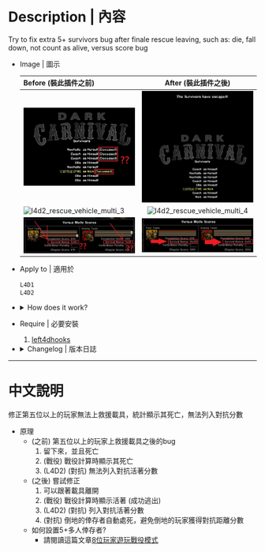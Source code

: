 # Description | 內容
Try to fix extra 5+ survivors bug after finale rescue leaving, such as: die, fall down, not count as alive, versus score bug

* Image | 圖示

	| Before (裝此插件之前)  			| After (裝此插件之後) |
	| -------------|:-----------------:|
	| ![l4d2_rescue_vehicle_multi_1](image/l4d2_rescue_vehicle_multi_1.jpg)|![l4d2_rescue_vehicle_multi_2](image/l4d2_rescue_vehicle_multi_2.jpg)|
	| ![l4d2_rescue_vehicle_multi_3](image/l4d2_rescue_vehicle_multi_3.gif)|![l4d2_rescue_vehicle_multi_4](image/l4d2_rescue_vehicle_multi_4.gif)|
	| ![l4d2_rescue_vehicle_multi_5](image/l4d2_rescue_vehicle_multi_5.jpg)|![l4d2_rescue_vehicle_multi_6](image/l4d2_rescue_vehicle_multi_6.jpg)|

* Apply to | 適用於
	```
	L4D1
	L4D2
	```

* <details><summary>How does it work?</summary>

	* (Before) Extra 5+ survivors bug after finale rescue leaving
		1. 5+ survivors are left behind and die.
		2. (Coop) 5+ survivors not count alive on campaign credit
		3. (L4D2) (Versus) 5+ survivors not count alive when calculate score
	* (After) Try to fix
		1. 5+ survivors can leave with vehicle.
		2. (Coop) 5+ survivors display alive on campaign credit
		3. (L4D2) (Versus) calculate 5+ survivors alive count
		4. (Versus) Kills survivors before the score is calculated so player won't get full distance if is incapped as the rescue vehicle leaves.
	* How to set up 5 survivors?
		* Read [8+_Survivors_In_Coop](https://github.com/fbef0102/Game-Private_Plugin/tree/main/Tutorial_%E6%95%99%E5%AD%B8%E5%8D%80/English/Game/L4D2/8%2B_Survivors_In_Coop)
</details>

* Require | 必要安裝
	1. [left4dhooks](https://forums.alliedmods.net/showthread.php?t=321696)

* <details><summary>Changelog | 版本日誌</summary>

	* v1.0h (2025-1-13)
		* Initial Release

	* Original
		* [By sorallll](https://forums.alliedmods.net/showthread.php?t=325263)
		* [By edshot99](https://forums.alliedmods.net/showthread.php?t=350059)
		* [By V10](https://forums.alliedmods.net/showthread.php?t=121945)
		* [SirPlease/L4D2-Competitive-Rework](https://github.com/SirPlease/L4D2-Competitive-Rework/blob/master/addons/sourcemod/scripting/finalefix.sp)
</details>

- - - -
# 中文說明
修正第五位以上的玩家無法上救援載具，統計顯示其死亡，無法列入對抗分數

* 原理
	* (之前) 第五位以上的玩家上救援載具之後的bug
		1. 留下來，並且死亡
		2. (戰役) 戰役計算時顯示其死亡
		3. (L4D2) (對抗) 無法列入對抗活著分數
	* (之後) 嘗試修正
		1. 可以跟著載具離開
		2. (戰役) 戰役計算時顯示活著 (成功逃出)
		3. (L4D2) (對抗) 列入對抗活著分數
		4. (對抗) 倒地的倖存者自動處死，避免倒地的玩家獲得對抗距離分數
	* 如何設置5+多人倖存者?
		* 請閱讀這篇文章[8位玩家遊玩戰役模式](https://github.com/fbef0102/Game-Private_Plugin/tree/main/Tutorial_%E6%95%99%E5%AD%B8%E5%8D%80/Chinese_%E7%B9%81%E9%AB%94%E4%B8%AD%E6%96%87/Game/L4D2/8%E4%BD%8D%E7%8E%A9%E5%AE%B6%E9%81%8A%E7%8E%A9%E6%88%B0%E5%BD%B9%E6%A8%A1%E5%BC%8F)
